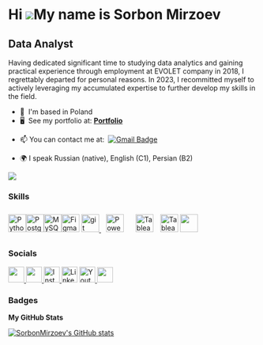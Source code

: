 Hi ![](https://user-images.githubusercontent.com/18350557/176309783-0785949b-9127-417c-8b55-ab5a4333674e.gif)My name is Sorbon Mirzoev
======================================================================================================================================

Data Analyst
------------

Having dedicated significant time to studying data analytics and gaining practical experience through employment at EVOLET company in 2018, I regrettably departed for personal reasons. In 2023, I recommitted myself to actively leveraging my accumulated expertise to further develop my skills in the field.

* 📍  I'm based in Poland
* 🖥️  See my portfolio at: [**Portfolio**](https://site155321.nicepage.io/?version=be6ec6b6-30a3-4f2a-a6c2-cb13f3b3c8b3)
- :mailbox:  You can contact me at:   [![Gmail Badge](https://img.shields.io/badge/-Gmail-red?style=flat&logo=Gmail&logoColor=white)](sorbon.jobs@gmail.com)
* 🌍 I speak Russian (native), English (C1), Persian (B2)

<a href="https://www.github.com/SorbonMirzoev" target="_blank" rel="noreferrer"><img
src="https://img.shields.io/github/followers/SorbonMirzoev?logo=github&style=for-the-badge&color=22c55e&labelColor=181824" /></a>

### Skills


<p align="left">
<a href="https://www.python.org/" target="_blank" rel="noreferrer"><img src="https://raw.githubusercontent.com/danielcranney/readme-generator/main/public/icons/skills/python-colored.svg" width="36" height="36" alt="Python" /></a><a href="https://www.postgresql.org/" target="_blank" rel="noreferrer"><img src="https://raw.githubusercontent.com/danielcranney/readme-generator/main/public/icons/skills/postgresql-colored.svg" width="36" height="36" alt="PostgreSQL" /></a><a href="https://www.mysql.com/" target="_blank" rel="noreferrer"><img src="https://raw.githubusercontent.com/danielcranney/readme-generator/main/public/icons/skills/mysql-colored.svg" width="36" height="36" alt="MySQL" /></a><a href="https://www.figma.com/" target="_blank" rel="noreferrer"><img src="https://raw.githubusercontent.com/danielcranney/readme-generator/main/public/icons/skills/figma-colored.svg" width="36" height="36" alt="Figma" /></a>
<a href="https://jupyter.org/" target="_blank" rel="noreferrer"> <img src="https://raw.githubusercontent.com/daniilshat/daniilshat/2583381c09497c680369e95dce7e029d93484d94/icons/Jupyter.svg" alt="git" width="36" height="36"/> </a> 
<a href="https://powerbi.microsoft.com/en-us/" target="_blank"><img style="margin: 10px" src="https://profilinator.rishav.dev/skills-assets/powerbi.png" alt="Power Bi" height="36" /></a>  
<a href="https://www.tableau.com/" target="_blank"><img style="margin: 10px" src="https://profilinator.rishav.dev/skills-assets/tableau.svg" alt="Tableau" height="36" /></a>  
<img src="https://cdn.jsdelivr.net/gh/devicons/devicon@latest/icons/pandas/pandas-original.svg" alt="Tableau" height="36" /></a>  
<img src="https://cdn.jsdelivr.net/gh/devicons/devicon@latest/icons/azuresqldatabase/azuresqldatabase-original.svg" height="36" /></a>  
          
</p>


          
### Socials
 

<p align="left"> <a href="https://www.facebook.com/profile.php?id=100029431162195" target="_blank" rel="noreferrer"> <picture> <source media="(prefers-color-scheme: dark)" srcset="https://raw.githubusercontent.com/danielcranney/readme-generator/main/public/icons/socials/facebook-dark.svg" /> <source media="(prefers-color-scheme: light)" srcset="https://raw.githubusercontent.com/danielcranney/readme-generator/main/public/icons/socials/facebook.svg" /> <img src="https://raw.githubusercontent.com/danielcranney/readme-generator/main/public/icons/socials/facebook.svg" width="32" height="32" /> </picture> </a> 
  <a href="https://www.github.com/SorbonMirzoev" target="_blank" rel="noreferrer"> <picture> <source media="(prefers-color-scheme: dark)" srcset="https://raw.githubusercontent.com/danielcranney/readme-generator/main/public/icons/socials/github-dark.svg" /> <source media="(prefers-color-scheme: light)" srcset="https://raw.githubusercontent.com/danielcranney/readme-generator/main/public/icons/socials/github.svg" /> <img src="https://raw.githubusercontent.com/danielcranney/readme-generator/main/public/icons/socials/github.svg" width="32" height="32" /> </picture> </a> 
<a href="http://www.instagram.com/_mlrzoev" target="_blank" rel="noreferrer">
  <img src="https://raw.githubusercontent.com/danielcranney/readme-generator/main/public/icons/socials/instagram.svg" 
       srcset="https://raw.githubusercontent.com/danielcranney/readme-generator/main/public/icons/socials/instagram.svg" 
       width="32" height="32" alt="Instagram"/>
</a>
</a>
  <a href="https://www.linkedin.com/in/peterthehan">
    <img alt="LinkedIn" title="LinkedIn" height="32" width="32" src="https://cdn.simpleicons.org/linkedin"></a>
    <a href="https://www.youtube.com/@worldofanalysis/featured" target="_blank">
      <img src="https://cdn-icons-png.flaticon.com/512/3670/3670147.png" width="32" height="32" alt="Youtube"/>
    </a> <a href="https://www.threads.net/@_mlrzoev" target="_blank" rel="noreferrer"> <picture> <source media="(prefers-color-scheme: dark)" srcset="https://raw.githubusercontent.com/danielcranney/readme-generator/main/public/icons/socials/threads-dark.svg" /> <source media="(prefers-color-scheme: light)" srcset="https://raw.githubusercontent.com/danielcranney/readme-generator/main/public/icons/socials/threads.svg" /> <img src="https://raw.githubusercontent.com/danielcranney/readme-generator/main/public/icons/socials/threads.svg" width="32" height="31" /> </picture> </a></p>

### Badges

<b>My GitHub Stats</b>

<a href="http://www.github.com/SorbonMirzoev"><img src="https://github-readme-stats.vercel.app/api?username=SorbonMirzoev&show_icons=true&hide=&count_private=true&title_color=ffffff&text_color=ffffff&icon_color=22c55e&bg_color=181824&hide_border=true&show_icons=true" alt="SorbonMirzoev's GitHub stats" /></a>

